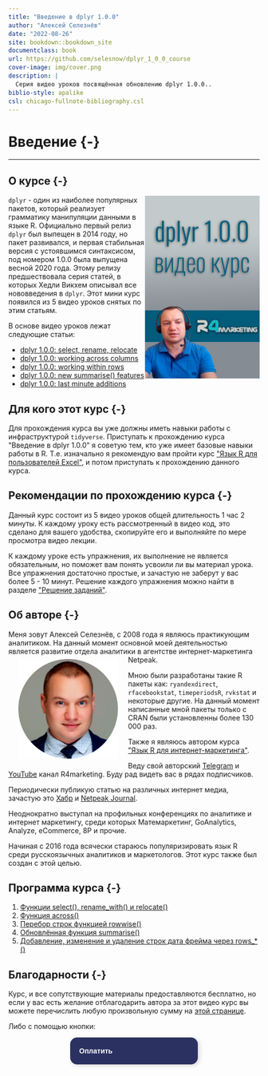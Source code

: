 ```yaml
--- 
title: "Введение в dplyr 1.0.0"
author: "Алексей Селезнёв"
date: "2022-08-26"
site: bookdown::bookdown_site
documentclass: book
url: https://github.com/selesnow/dplyr_1_0_0_course
cover-image: img/cover.png
description: |
  Серия видео уроков посвящённая обновлению dplyr 1.0.0..
biblio-style: apalike
csl: chicago-fullnote-bibliography.csl
---
```


# Введение {-}

------

## О курсе {-}
<a href="https://selesnow.github.io"><img src="img/cover.png" align="right" alt="Cover image" class="cover" width="230" height="366" /></a>`dplyr` - один из наиболее популярных пакетов, который реализует грамматику манипуляции данными в языке R. Официально первый релиз `dplyr` был выпещен в 2014 году, но пакет развивался, и первая стабильная версия с устоявшимся синтаксисом, под номером 1.0.0 была выпущена весной 2020 года. Этому релизу предшествовала серия статей, в которых Хедли Викхем описывал все нововведения в `dplyr`. Этот мини курс появился из 5 видео уроков снятых по этим статьям.

В основе видео уроков лежат следующие статьи:

* [dplyr 1.0.0: select, rename, relocate](https://www.tidyverse.org/blog/2020/03/dplyr-1-0-0-select-rename-relocate/)
* [dplyr 1.0.0: working across columns](https://www.tidyverse.org/blog/2020/04/dplyr-1-0-0-colwise/)
* [dplyr 1.0.0: working within rows](https://www.tidyverse.org/blog/2020/04/dplyr-1-0-0-rowwise/)
* [dplyr 1.0.0: new summarise() features](https://www.tidyverse.org/blog/2020/03/dplyr-1-0-0-summarise/)
* [dplyr 1.0.0: last minute additions](https://www.tidyverse.org/blog/2020/05/dplyr-1-0-0-last-minute-additions/)

## Для кого этот курс {-}
Для прохождения курса вы уже должны иметь навыки работы с инфраструктурой `tidyverse`. Приступать к прохождению курса "Введение в dplyr 1.0.0" я советую тем, кто уже имеет базовые навыки работы в R. Т.е. изначально я рекомендую вам пройти курс ["Язык R для пользователей Excel"](https://selesnow.github.io/r4excel_users/), и потом приступать к прохождению данного курса.

## Рекомендации по прохождению курса {-}
Данный курс состоит из 5 видео уроков общей длительность 1 час 2 минуты. К каждому уроку есть рассмотренный в видео код, это сделано для вашего удобства, скопируйте его и выполняйте по мере просмотра видео лекции. 

К каждому уроке есть упражнения, их выполнение не является обязательным, но поможет вам понять усвоили ли вы материал урока. Все упражнения достаточно простые, и зачастую не заберут у вас более 5 - 10 минут. Решение каждого упражнения можно найти в разделе ["Решение заданий"](решения-заданий.html).

## Об авторе {-}
Меня зовут Алексей Селезнёв, с 2008 года я являюсь практикующим аналитиком. На данный момент основной моей деятельностью является развитие отдела аналитики в агентстве интернет-маркетинга Netpeak.
<a href="https://selesnow.github.io"><img src="img/author.png" width="200" height="200" align="left" alt="Алексей Селезнёв" hspace="20" vspace="7" /></a>

Мною были разработаны такие R пакеты как: `ryandexdirect`, `rfacebookstat`, `timeperiodsR`, `rvkstat` и некоторые другие. На данный момент написанные мной пакеты только с CRAN были установленны более 130 000 раз.

Также я являюсь автором курса ["Язык R для интернет-маркетинга"](https://needfordata.ru/r).

Веду свой авторский [Telegram](https://t.me/R4marketing) и [YouTube](https://www.youtube.com/R4marketing/?sub_confirmation=1) канал R4marketing. Буду рад видеть вас в рядах подписчиков.

Периодически публикую статью на различных интернет медиа, зачастую это [Хабр](https://habr.com/ru/users/selesnow/) и [Netpeak Journal](https://netpeak.net/ru/blog/user/publication/826/).

Неоднократно выступал на профильных конференциях по аналитике и интернет маркетингу, среди которых Матемаркетинг, GoAnalytics, Analyze, eCommerce, 8P и прочие.

Начиная с 2016 года всячески стараюсь популяризировать язык R среди русскоязычных аналитиков и маркетологов. Этот курс также был создан с этой целью.

## Программа курса {-}

1. [Функции select(), rename_with() и relocate()](функции-select-rename_with-и-relocate.html)
2. [Функция across()](функция-across.html)
3. [Перебор строк функцией rowwise()](перебор-строк-функцией-rowwise.html)
4. [Обновлённая функция summarise()](обновлённая-функция-summarise.html)
5. [Добавление, изменение и удаление строк дата фрейма через rows_*()](добавление-изменение-и-удаление-строк-дата-фрейма-через-rows_.html)

## Благодарности {-}
Курс, и все сопутствующие материалы предоставляются бесплатно, но если у вас есть желание отблагодарить автора за этот видео курс вы можете перечислить любую произвольную сумму на [этой странице](https://secure.wayforpay.com/payment/r4excel_users).

Либо с помощью кнопки:
<center>
<script type="text/javascript" id="widget-wfp-script" src="https://secure.wayforpay.com/server/pay-widget.js?ref=button"></script> <script type="text/javascript">function runWfpWdgt(url){var wayforpay=new Wayforpay();wayforpay.invoice(url);}</script> <button type="button" onclick="runWfpWdgt('https://secure.wayforpay.com/button/b9c8a14345975');" style="display:inline-block!important;background:#2B3160 url('https://s3.eu-central-1.amazonaws.com/w4p-merch/button/bg2x2.png') no-repeat center right;background-size:cover;width: 256px!important;height:54px!important;border:none!important;border-radius:14px!important;padding:18px!important;box-shadow:3px 2px 8px rgba(71,66,66,0.22)!important;text-align:left!important;box-sizing:border-box!important;" onmouseover="this.style.opacity='0.8';" onmouseout="this.style.opacity='1';"><span style="font-family:Verdana,Arial,sans-serif!important;font-weight:bold!important;font-size:14px!important;color:#ffffff!important;line-height:18px!important;vertical-align:middle!important;">Оплатить</span></button>
</center>

